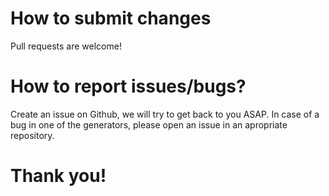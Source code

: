 # How to submit changes

Pull requests are welcome!

# How to report issues/bugs?

Create an issue on Github, we will try to get back to you ASAP.
In case of a bug in one of the generators, please open an issue in an apropriate repository.

# Thank you!
